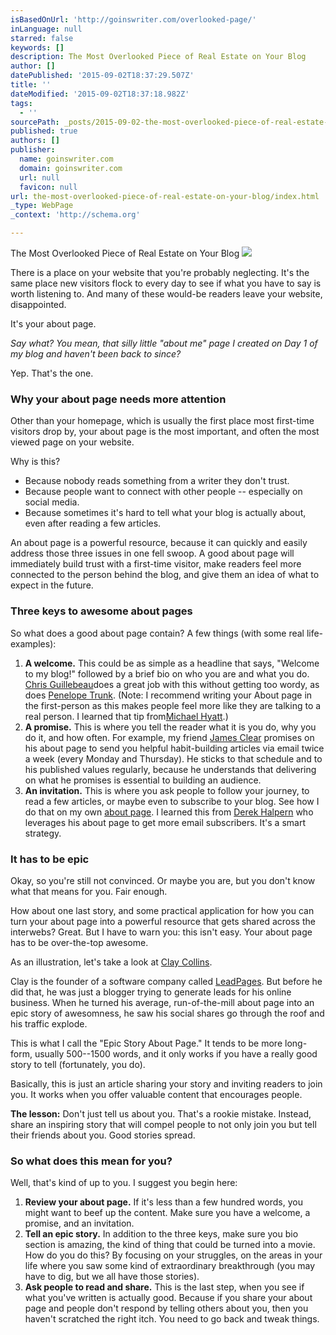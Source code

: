 ```yaml
---
isBasedOnUrl: 'http://goinswriter.com/overlooked-page/'
inLanguage: null
starred: false
keywords: []
description: The Most Overlooked Piece of Real Estate on Your Blog
author: []
datePublished: '2015-09-02T18:37:29.507Z'
title: ''
dateModified: '2015-09-02T18:37:18.982Z'
tags:
  - ''
sourcePath: _posts/2015-09-02-the-most-overlooked-piece-of-real-estate-on-your-blog.md
published: true
authors: []
publisher:
  name: goinswriter.com
  domain: goinswriter.com
  url: null
  favicon: null
url: the-most-overlooked-piece-of-real-estate-on-your-blog/index.html
_type: WebPage
_context: 'http://schema.org'

---
```

The Most Overlooked Piece of Real Estate on Your Blog
![](https://the-grid-user-content.s3-us-west-2.amazonaws.com/514b76a6-5a94-48d6-a888-286d3778b684.jpg)

There is a place on your website that you're probably neglecting. It's the same place new visitors flock to every day to see if what you have to say is worth listening to. And many of these would-be readers leave your website, disappointed.

It's your about page.

_Say what? You mean, that silly little "about me" page I created on Day 1 of my blog and haven't been back to since?_

Yep. That's the one.

### Why your about page needs more attention

Other than your homepage, which is usually the first place most first-time visitors drop by, your about page is the most important, and often the most viewed page on your website.

Why is this?

* Because nobody reads something from a writer they don't trust.
* Because people want to connect with other people -- especially on social media.
* Because sometimes it's hard to tell what your blog is actually about, even after reading a few articles.

An about page is a powerful resource, because it can quickly and easily address those three issues in one fell swoop. A good about page will immediately build trust with a first-time visitor, make readers feel more connected to the person behind the blog, and give them an idea of what to expect in the future.

### Three keys to awesome about pages

So what does a good about page contain? A few things (with some real life-examples):

1. **A welcome.** This could be as simple as a headline that says, "Welcome to my blog!" followed by a brief bio on who you are and what you do. [Chris Guillebeau][0]does a great job with this without getting too wordy, as does [Penelope Trunk][1]. (Note: I recommend writing your About page in the first-person as this makes people feel more like they are talking to a real person. I learned that tip from[Michael Hyatt][2].)
2. **A promise.** This is where you tell the reader what it is you do, why you do it, and how often. For example, my friend [James Clear][3] promises on his about page to send you helpful habit-building articles via email twice a week (every Monday and Thursday). He sticks to that schedule and to his published values regularly, because he understands that delivering on what he promises is essential to building an audience.
3. **An invitation.** This is where you ask people to follow your journey, to read a few articles, or maybe even to subscribe to your blog. See how I do that on my own [about page][4]. I learned this from [Derek Halpern][5] who leverages his about page to get more email subscribers. It's a smart strategy.

### It has to be epic

Okay, so you're still not convinced. Or maybe you are, but you don't know what that means for you. Fair enough.

How about one last story, and some practical application for how you can turn your about page into a powerful resource that gets shared across the interwebs? Great. But I have to warn you: this isn't easy. Your about page has to be over-the-top awesome.

As an illustration, let's take a look at [Clay Collins][6].

Clay is the founder of a software company called [LeadPages][7]. But before he did that, he was just a blogger trying to generate leads for his online business. When he turned his average, run-of-the-mill about page into an epic story of awesomness, he saw his social shares go through the roof and his traffic explode.

This is what I call the "Epic Story About Page." It tends to be more long-form, usually 500--1500 words, and it only works if you have a really good story to tell (fortunately, you do).

Basically, this is just an article sharing your story and inviting readers to join you. It works when you offer valuable content that encourages people.

**The lesson:** Don't just tell us about you. That's a rookie mistake. Instead, share an inspiring story that will compel people to not only join you but tell their friends about you. Good stories spread.

### So what does this mean for you?

Well, that's kind of up to you. I suggest you begin here:

1. **Review your about page.** If it's less than a few hundred words, you might want to beef up the content. Make sure you have a welcome, a promise, and an invitation.
2. **Tell an epic story.** In addition to the three keys, make sure you bio section is amazing, the kind of thing that could be turned into a movie. How do you do this? By focusing on your struggles, on the areas in your life where you saw some kind of extraordinary breakthrough (you may have to dig, but we all have those stories).
3. **Ask people to read and share.** This is the last step, when you see if what you've written is actually good. Because if you share your about page and people don't respond by telling others about you, then you haven't scratched the right itch. You need to go back and tweak things.

[0]: http://chrisguillebeau.com/about "About Chris Guillebeau"
[1]: http://blog.penelopetrunk.com/about-penelope-trunk "About Penelope Trunk"
[2]: http://michaelhyatt.com/about "About Michael Hyatt"
[3]: http://jamesclear.com/about/ "About James Clear"
[4]: http://goinswriter.com/about-me/
[5]: http://socialtriggers.com/
[6]: http://www.clay-collins.com/blog/about-clay-collins-my-story/ "Clay Collins"
[7]: http://leadpages.net/ "LeadPages"